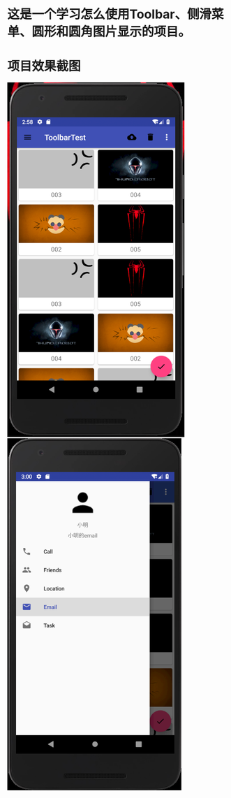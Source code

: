 # 这是一个学习怎么使用Toolbar、侧滑菜单、圆形和圆角图片显示的项目。
# 项目效果截图
![github](https://github.com/JunLi-YNU/ToolbarTest/blob/master/screenshot/myworks-Toobar-one.png "github")
![github](https://github.com/JunLi-YNU/ToolbarTest/blob/master/screenshot/myworks-Toobar-two.png "github")